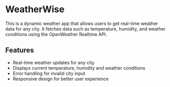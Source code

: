 # WeatherWise
This is a dynamic weather app that allows users to get real-time weather data for any city. It fetches data such as temperature, humidity, and weather conditions using the OpenWeather Realtime API.

## Features

- Real-time weather updates for any city
- Displays current temperature, humidity and weather conditions
- Error handling for invalid city input
- Responsive design for better user experience
